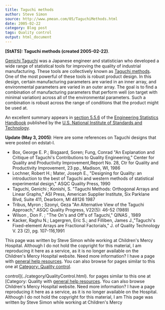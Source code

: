 ```yaml
---
title: Taguchi methods
author: Steve Simon
source: http://www.pmean.com/05/TaguchiMethods.html
date: 2005-02-22
category: Blog post
tags: Quality control
output: html_document
---
```

**[StATS]:** **Taguchi methods (created
2005-02-22)**.

[Genichi Taguchi](http://en.wikipedia.org/wiki/Genichi_Taguchi) was a
Japanese engineer and statistician who developed a wide range of
statistical tools for improving the quality of industrial manufacturing.
These tools are collectively known as [Taguchi
methods](http://en.wikipedia.org/wiki/Taguchi_methods). One of the most
powerful of these tools is robust product design. In this design,
certain manufacturing parameters are varied in an inner array, and
environmental parameters are varied in an outer array. The goal is to
find a combination of manufacturing parameters that perform well (on
target with minimal variation) across all of the environmental
parameters. Such a combination is robust across the range of conditions
that the product might be used at.

An excellent summary appears in [section
5.5.6](http://www.itl.nist.gov/div898/handbook/pri/section5/pri56.htm)
of the [Engineering Statistics
Handbook](http://www.itl.nist.gov/div898/handbook/index.htm) published
by the [U.S. National Institute of Standards and
Technology](http://www.nist.gov/).

**Update (May 3, 2005)**: Here are some references on Taguchi designs
that were posted on edstat-l.

-   Box, George E. P.; Bisgaard, Soren; Fung, Conrad \"An Explanation
    and Critique of Taguchi\'s Contributions to Quality Engineering,\"
    Center for Quality and Productivity Improvement,Report No. 28, Ctr
    for Quality and Productivity Improvement, 23 pp., Madison, WI, 1986
-   Lochner, Robert H.; Mater, Joseph E., \"Designing for Quality: an
    introduction to the best of Taguchi and western methods of
    statistical experimental design,\" ASQC Quality Press, 1990
-   Taguchi, Genichi ; Konishi, S. \"Taguchi Methods: Orthogonal Arrays
    and Linear Graphs,\" ASI Press, American Supplier Institute, Six
    Parklane Blvd, Suite 411, Dearborn, MI 48126 1987
-   Tribus, Myron ; Szonyi, Geza \"An Alternative View of the Taguchi
    Approach,\" ASQC Quality Progress, V22(5): 46-52 (1989)
-   Wilson , Don F. ; \"The On\'s and Off\'s of Taguchi,\" QINAS , 1989
-   Kacker, Raghu N.; Lagergren, Eric S.; and Filliben, James
    J.,\"Taguchi\'s Fixed-element Arrays are Fractional Factorials,\" J.
    of Quality Technology V. 23 (2), pg. 107-116,1991

This page was written by Steve Simon while working at Children\'s Mercy
Hospital. Although I do not hold the copyright for this material, I am
reproducing it here as a service, as it is no longer available on the
Children\'s Mercy Hospital website. Need more information? I have a page
with [general help resources](../GeneralHelp.html). You can also browse
for pages similar to this one at [Category: Quality
control](../category/QualityControl.html).
<!---More--->
control](../category/QualityControl.html).
for pages similar to this one at [Category: Quality
with [general help resources](../GeneralHelp.html). You can also browse
Children\'s Mercy Hospital website. Need more information? I have a page
reproducing it here as a service, as it is no longer available on the
Hospital. Although I do not hold the copyright for this material, I am
This page was written by Steve Simon while working at Children\'s Mercy

<!---Do not use
**[StATS]:** **Taguchi methods (created
This page was written by Steve Simon while working at Children\'s Mercy
Hospital. Although I do not hold the copyright for this material, I am
reproducing it here as a service, as it is no longer available on the
Children\'s Mercy Hospital website. Need more information? I have a page
with [general help resources](../GeneralHelp.html). You can also browse
for pages similar to this one at [Category: Quality
control](../category/QualityControl.html).
--->

